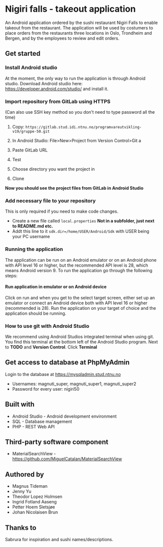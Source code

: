 # Nigiri falls - takeout application

An Android application ordered by the sushi restaurant Nigiri Falls to enable takeout from the restaurant. The application will be used by costumers to place orders from the restaurants three locations in Oslo, Trondheim and Bergen, and by the employees to review and edit orders.

## Get started

### Install Android studio

At the moment, the only way to run the application is through Android studio. Download Android studio here: https://developer.android.com/studio/ and install it.

### Import repository from GitLab using HTTPS
(Can also use SSH key method so you don't need to type password all the time)

1. Copy: `https://gitlab.stud.idi.ntnu.no/programvareutvikling-v19/gruppe-50.git`

2. In Android Studio: File>New>Project from Version Control>Git
a
3. Paste GitLab URL

4. Test

5. Choose directory you want the project in

6. Clone

**Now you should see the project files from GitLab in Android Studio**
### Add necessary file to your repository
This is only required if you need to make code changes.
*  Create a new file called `local.properties` **Not in a subfolder, just next to README.md etc.** 
*  Addt this line to it `sdk.dir=/home/USER/Android/Sdk` with USER being your PC username 

### Running the application

The application can be run on an Android emulator or on an Android phone with API level 16  or higher, but the recommended API level is 28, which means Android version 9. To run the application go through the following steps:

#### Run application in emulator or on Android device

Click on run and when you get to the select target screen, either set up an emulator or connect an Android device both with API level 16 or higher (recommended is 28). Run the application on your target of choice and the application should be running.


### How to use git with Android Studio 

We recommend using Android Studios integrated terminal when using git. You find this terminal at the bottom left of the Android Studio program. Next to **TODO** and **Version Control**. Click **Terminal**

## Get access to database at PhpMyAdmin
Login to the database at https://mysqladmin.stud.ntnu.no
* Usernames: magnuti_super, magnuti_super1, magnuti_super2
* Password for every user: nigiri50

## Built with

* Android Studio - Android development environment
* SQL - Database management
* PHP - REST Web API

## Third-party software component
* MaterialSearchView - https://github.com/MiguelCatalan/MaterialSearchView



## Authored by

* Magnus Tideman
* Jenny Yu
* Theodor Lopez Holmsen
* Ingrid Fotland Aaseng
* Petter Hoem Sletsjøe
* Johan Nicolaisen Brun

## Thanks to

Sabrura for inspiration and sushi names/descriptions.










